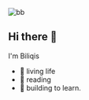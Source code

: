 ![bb](https://github.com/user-attachments/assets/4b197244-abeb-4248-a800-38a962a445ec)


## Hi there 👋

I'm Biliqis

- 🔭 living life
- 🤔 reading 
- 🌱 building to learn. 
<!--
**BiliqisO/biliqisO** is a ✨ _special_ ✨ repository because its `README.md` (this file) appears on your GitHub profile.

Here are some ideas to get you started:

- 🔭 I’m currently working on ...
- 🌱 I’m currently learning ...
- 👯 I’m looking to collaborate on ...
- 🤔 I’m looking for help with ...
- 💬 Ask me about ...
- 📫 How to reach me: ...
- 😄 Pronouns: ...
- ⚡ Fun fact: ...
-->
